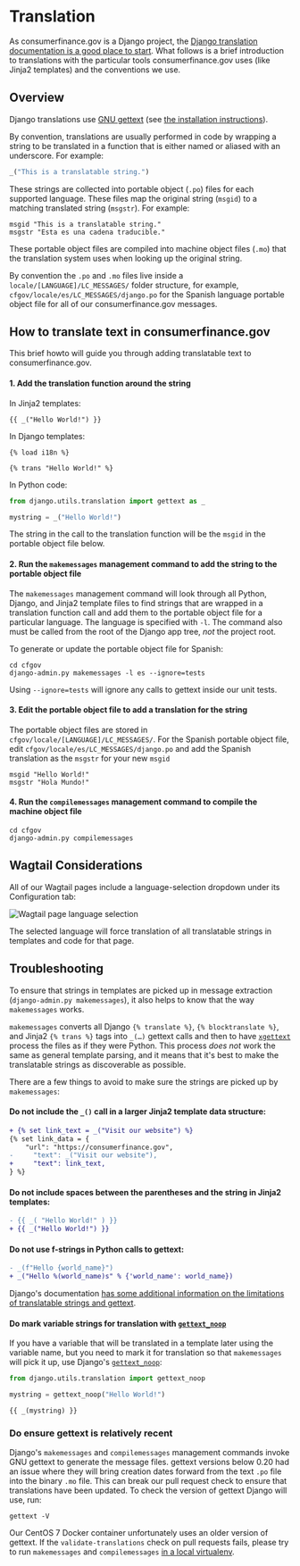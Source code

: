 # Translation

As consumerfinance.gov is a Django project, the [Django translation documentation is a good place to start](https://docs.djangoproject.com/en/1.11/topics/i18n/translation/). What follows is a brief introduction to translations with the particular tools consumerfinance.gov uses (like Jinja2 templates) and the conventions we use.

## Overview

Django translations use [GNU gettext](https://en.wikipedia.org/wiki/Gettext) (see
[the installation instructions](installation.md#install-gnu-gettext-for-django-translation-support)).

By convention, translations are usually performed in code by wrapping a string to be translated in a function that is either named or aliased with an underscore. For example:

```python
_("This is a translatable string.")
```

These strings are collected into portable object (`.po`) files for each supported language. These files map the original string (`msgid`) to a matching translated string (`msgstr`). For example:

```po
msgid "This is a translatable string."
msgstr "Esta es una cadena traducible."
```

These portable object files are compiled into machine object files (`.mo`) that the translation system uses when looking up the original string.

By convention the `.po` and `.mo` files live inside a `locale/[LANGUAGE]/LC_MESSAGES/` folder structure, for example, `cfgov/locale/es/LC_MESSAGES/django.po` for the Spanish language portable object file for all of our consumerfinance.gov messages.

## How to translate text in consumerfinance.gov

This brief howto will guide you through adding translatable text to consumerfinance.gov.

#### 1. Add the translation function around the string

In Jinja2 templates:

```jinja
{{ _("Hello World!") }}
```

In Django templates:

```django
{% load i18n %}

{% trans "Hello World!" %}
```

In Python code:

```python
from django.utils.translation import gettext as _

mystring = _("Hello World!")
```

The string in the call to the translation function will be the `msgid` in the portable object file below.

#### 2. Run the `makemessages` management command to add the string to the portable object file

The `makemessages` management command will look through all Python, Django, and Jinja2 template files to find strings that are wrapped in a translation function call and add them to the portable object file for a particular language. The language is specified with `-l`. The command also must be called from the root of the Django app tree, _not_ the project root.

To generate or update the portable object file for Spanish:

```shell
cd cfgov
django-admin.py makemessages -l es --ignore=tests
```

Using `--ignore=tests` will ignore any calls to gettext inside our unit tests.

#### 3. Edit the portable object file to add a translation for the string

The portable object files are stored in `cfgov/locale/[LANGUAGE]/LC_MESSAGES/`. For the Spanish portable object file, edit `cfgov/locale/es/LC_MESSAGES/django.po` and add the Spanish translation as the `msgstr` for your new `msgid`

```po
msgid "Hello World!"
msgstr "Hola Mundo!"
```

#### 4. Run the `compilemessages` management command to compile the machine object file

```shell
cd cfgov
django-admin.py compilemessages
```

## Wagtail Considerations

All of our Wagtail pages include a language-selection dropdown under its Configuration tab:

![Wagtail page language selection](img/wagtail-language.png)

The selected language will force translation of all translatable strings in templates and code for that page.

## Troubleshooting

To ensure that strings in templates are picked up in message extraction (`django-admin.py makemessages`), it also helps to know that the way `makemessages` works.

`makemessages` converts all Django `{% translate %}`, `{% blocktranslate %}`, and Jinja2 `{% trans %}` tags into `_(…)` gettext calls and then to have [`xgettext`](https://www.gnu.org/software/gettext/manual/gettext.html) process the files as if they were Python. This process _does not_ work the same as general template parsing, and it means that it's best to make the translatable strings as discoverable as possible.

There are a few things to avoid to make sure the strings are picked up by `makemessages`:

#### Do not include the `_()` call in a larger Jinja2 template data structure:

```diff
+ {% set link_text = _("Visit our website") %}
{% set link_data = {
    "url": "https://consumerfinance.gov",
-     "text": _("Visit our website"),
+     "text": link_text,
} %}
```

#### Do not include spaces between the parentheses and the string in Jinja2 templates:

```diff
- {{ _( "Hello World!" ) }}
+ {{ _("Hello World!") }}
```

#### Do not use f-strings in Python calls to gettext:

```diff
- _(f"Hello {world_name}")
+ _("Hello %(world_name)s" % {'world_name': world_name})
```

Django's documentation [has some additional information on the limitations of translatable strings and gettext](https://docs.djangoproject.com/en/2.2/topics/i18n/translation/#standard-translation).

#### Do mark variable strings for translation with [`gettext_noop`](https://docs.djangoproject.com/en/3.1/topics/i18n/translation/#marking-strings-as-no-op)

If you have a variable that will be translated in a template later using the variable name, but you need to mark it for translation so that `makemessages` will pick it up, use Django's [`gettext_noop`](https://docs.djangoproject.com/en/3.1/topics/i18n/translation/#marking-strings-as-no-op):

```python
from django.utils.translation import gettext_noop

mystring = gettext_noop("Hello World!")
```

```jinja
{{ _(mystring) }}
```

### Do ensure gettext is relatively recent

Django's `makemessages` and `compilemessages` management commands invoke GNU gettext to generate the message files. gettext versions below 0.20 had an issue where they will bring creation dates forward from the text `.po` file into the binary `.mo` file. This can break our pull request check to ensure that translations have been updated. To check the version of gettext Django will use, run:

```shell
gettext -V
```

Our CentOS 7 Docker container unfortunately uses an older version of gettext. If the `validate-translations` check on pull requests fails, please try to run `makemessages` and `compilemessages` [in a local virtualenv](https://cfpb.github.io/consumerfinance.gov/installation/#set-up-the-consumerfinancegov-virtualenv).
